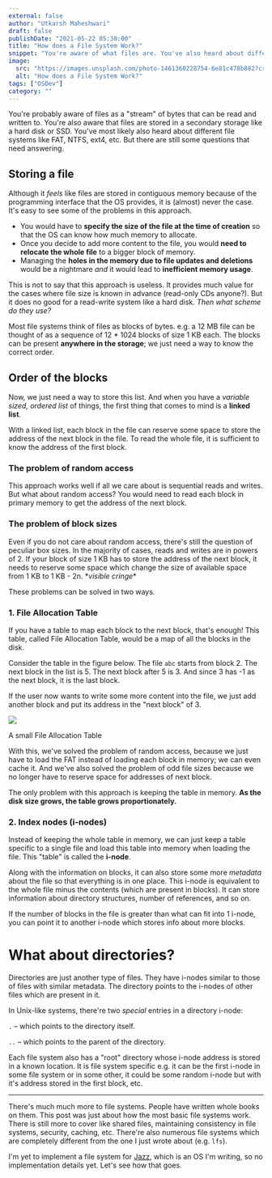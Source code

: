 ```yaml
---
external: false
author: "Utkarsh Maheshwari"
draft: false
publishDate: "2021-05-22 05:30:00"
title: "How does a File System Work?"
snippet: "You're aware of what files are. You've also heard about different file systems. But how do they work?"
image:
  src: "https://images.unsplash.com/photo-1461360228754-6e81c478b882?crop=entropy&cs=tinysrgb&fit=max&fm=jpg&ixid=MnwxMTc3M3wwfDF8c2VhcmNofDF8fGZpbGUlMjBzeXN0ZW18ZW58MHx8fHwxNjIxMDk2MDk5&ixlib=rb-1.2.1&q=80&w=2000"
  alt: "How does a File System Work?"
tags: ["OSDev"]
category: ""
---
```



You're probably aware of files as a "stream" of bytes that can be read and written to. You're also aware that files are stored in a secondary storage like a hard disk or SSD. You've most likely also heard about different file systems like FAT, NTFS, ext4, etc. But there are still some questions that need answering.

Storing a file
--------------

Although it _feels_ like files are stored in contiguous memory because of the programming interface that the OS provides, it is (almost) never the case. It's easy to see some of the problems in this approach.

*   You would have to **specify the size of the file at the time of creation** so that the OS can know how much memory to allocate.
*   Once you decide to add more content to the file, you would **need to relocate the whole file** to a bigger block of memory.
*   Managing the **holes in the memory due to file updates and deletions** would be a nightmare _and_ it would lead to **inefficient memory usage**.

This is not to say that this approach is useless. It provides much value for the cases where file size is known in advance (read-only CDs anyone?). But it does no good for a read-write system like a hard disk. _Then what scheme do they use?_

Most file systems think of files as blocks of bytes. e.g. a 12 MB file can be thought of as a sequence of 12 \* 1024 blocks of size 1 KB each. The blocks can be present **anywhere in the storage**; we just need a way to know the correct order.

Order of the blocks
-------------------

Now, we just need a way to store this list. And when you have a _variable sized, ordered list_ of things, the first thing that comes to mind is a **linked list**.

With a linked list, each block in the file can reserve some space to store the address of the next block in the file. To read the whole file, it is sufficient to know the address of the first block.

### The problem of random access

This approach works well if all we care about is sequential reads and writes. But what about random access? You would need to read each block in primary memory to get the address of the next block.

### The problem of block sizes

Even if you do not care about random access, there's still the question of peculiar box sizes. In the majority of cases, reads and writes are in powers of 2. If your block of size 1 KB has to store the address of the next block, it needs to reserve some space which change the size of available space from 1 KB to 1 KB - 2n. \*_visible cringe_\*

These problems can be solved in two ways.

### 1\. File Allocation Table

If you have a table to map each block to the next block, that's enough! This table, called File Allocation Table, would be a map of all the blocks in the disk.

Consider the table in the figure below. The file `abc` starts from block 2. The next block in the list is 5. The next block after 5 is 3. And since 3 has -1 as the next block, it is the last block.

If the user now wants to write some more content into the file, we just add another block and put its address in the "next block" of 3.

![](__GHOST_URL__/content/images/2021/05/FAT.png)

A small File Allocation Table

With this, we've solved the problem of random access, because we just have to load the FAT instead of loading each block in memory; we can even cache it. And we've also solved the problem of odd file sizes because we no longer have to reserve space for addresses of next block.

The only problem with this approach is keeping the table in memory. **As the disk size grows, the table grows proportionately.**

### 2\. Index nodes (i-nodes)

Instead of keeping the whole table in memory, we can just keep a table specific to a single file and load this table into memory when loading the file. This "table" is called the **i-node**.

Along with the information on blocks, it can also store some more _metadata_ about the file so that everything is in one place. This i-node is equivalent to the whole file minus the contents (which are present in blocks). It can store information about directory structures, number of references, and so on.

If the number of blocks in the file is greater than what can fit into 1 i-node, you can point it to another i-node which stores info about more blocks.

What about directories?
=======================

Directories are just another type of files. They have i-nodes similar to those of files with similar metadata. The directory points to the i-nodes of other files which are present in it.

In Unix-like systems, there're two _special_ entries in a directory i-node:

`.` – which points to the directory itself.

`..` – which points to the parent of the directory.

Each file system also has a "root" directory whose i-node address is stored in a known location. It is file system specific e.g. it can be the first i-node in some file system or in some other, it could be some random i-node but with it's address stored in the first block, etc.

* * *

There's much much more to file systems. People have written whole books on them. This post was just about how the most basic file systems work. There is still more to cover like shared files, maintaining consistency in file systems, security, caching, etc. There're also numerous file systems which are completely different from the one I just wrote about (e.g. `lfs`).

I'm yet to implement a file system for [Jazz](https://github.com/coditva/Jazz), which is an OS I'm writing, so no implementation details yet. Let's see how that goes.